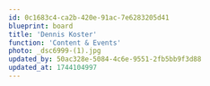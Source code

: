 ```yaml
---
id: 0c1683c4-ca2b-420e-91ac-7e6283205d41
blueprint: board
title: 'Dennis Koster'
function: 'Content & Events'
photo: _dsc6999-(1).jpg
updated_by: 50ac328e-5084-4c6e-9551-2fb5bb9f3d88
updated_at: 1744104997
---
```

